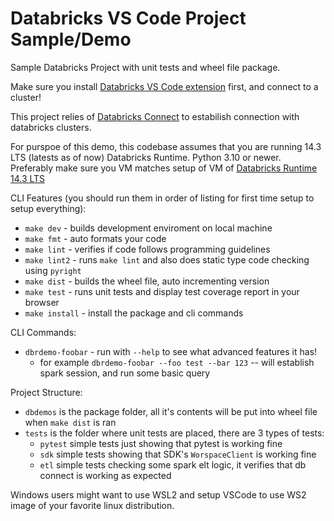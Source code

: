 # Databricks VS Code Project Sample/Demo

Sample Databricks Project with unit tests and wheel file package.

Make sure you install [Databricks VS Code extension](https://marketplace.visualstudio.com/items?itemName=databricks.databricks) first, and connect to a cluster!

This project relies of [Databricks Connect](https://docs.databricks.com/en/dev-tools/databricks-connect/python/index.html) to estabilish connection with databricks clusters.

For purspoe of this demo, this codebase assumes that you are running 14.3 LTS (latests as of now) Databricks Runtime. Python 3.10 or newer. Preferably make sure you VM matches setup of VM of [Databricks Runtime 14.3 LTS](https://docs.databricks.com/en/release-notes/runtime/14.3lts.html#system-environment)

CLI Features (you should run them in order of listing for first time setup to setup everything):

- `make dev` - builds development enviroment on local machine
- `make fmt` - auto formats your code
- `make lint` - verifies if code follows programming guidelines
- `make lint2` - runs `make lint` and also does static type code checking using `pyright`
- `make dist` - builds the wheel file, auto incrementing version
- `make test` - runs unit tests and display test coverage report in your browser
- `make install` - install the package and cli commands

CLI Commands:

- `dbrdemo-foobar` - run with `--help` to see what advanced features it has!
  - for example `dbrdemo-foobar --foo test --bar 123` -- will establish spark session, and run some basic query

Project Structure:

- `dbdemos` is the package folder, all it's contents will be put into wheel file when `make dist` is ran
- `tests` is the folder where unit tests are placed, there are 3 types of tests:
  - `pytest` simple tests just showing that pytest is working fine
  - `sdk` simple tests showing that SDK's `WorspaceClient` is working fine
  - `etl` simple tests checking some spark elt logic, it verifies that db connect is working as expected
  
Windows users might want to use WSL2 and setup VSCode to use WS2 image of your favorite linux distribution.
